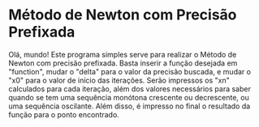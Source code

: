 # Método de Newton com Precisão Prefixada
Olá, mundo!
Este programa simples serve para realizar o Método de Newton com precisão prefixada. Basta inserir a função desejada em "function", mudar o "delta" para o valor da precisão buscada, e mudar o "x0" para o valor de início das iterações.
Serão impressos os "xn" calculados para cada iteração, além dos valores necessários para saber quando se tem uma sequência monótona crescente ou decrescente, ou uma sequência oscilante.
Além disso, é impresso no final o resultado da função para o ponto encontrado.
